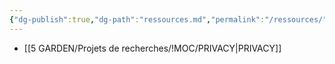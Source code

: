 ```yaml
---
{"dg-publish":true,"dg-path":"ressources.md","permalink":"/ressources/","created":"2024-08-13T00:49:33.887+02:00","updated":"2024-08-13T00:51:20.057+02:00"}
---
```


- [[5 GARDEN/Projets de recherches/!MOC/PRIVACY\|PRIVACY]]